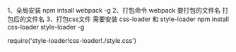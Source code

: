 1、全局安装
npm intsall webpack -g
2、打包命令
webpack 要打包的文件名   打包后的文件名
3、打包css文件 需要安装 css-loader 和 style-loader
npm install css-loader style-loader -g

require('style-loader!css-loader!./style.css')